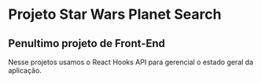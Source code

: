 # Projeto Star Wars Planet Search
## Penultimo projeto de Front-End

Nesse projetos usamos o React Hooks API para gerencial o estado geral da aplicação.

